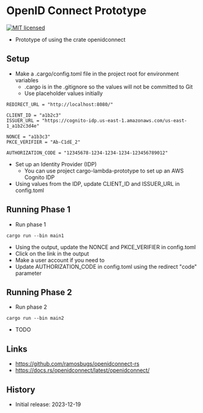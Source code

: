 # OpenID Connect Prototype

[![MIT licensed][mit-badge]][mit-url]

[mit-badge]: https://img.shields.io/badge/license-MIT-blue.svg
[mit-url]: https://github.com/david-wallace-croft/openidconnect-prototype/blob/main/LICENSE.txt

- Prototype of using the crate openidconnect

## Setup

- Make a .cargo/config.toml file in the project root for environment variables
  - .cargo is in the .gitignore so the values will not be committed to Git
  - Use placeholder values initially
```
REDIRECT_URL = "http://localhost:8080/"

CLIENT_ID = "a1b2c3"
ISSUER_URL = "https://cognito-idp.us-east-1.amazonaws.com/us-east-1_a1b2c3d4e"

NONCE = "a1b3c3"
PKCE_VERIFIER = "Ab-C1dE_2"

AUTHORIZATION_CODE = "12345678-1234-1234-1234-123456789012"
```
- Set up an Identity Provider (IDP)
  - You can use project cargo-lambda-prototype to set up an AWS Cognito IDP
- Using values from the IDP, update CLIENT_ID and ISSUER_URL in config.toml

## Running Phase 1

- Run phase 1
```
cargo run --bin main1
```
- Using the output, update the NONCE and PKCE_VERIFIER in config.toml
- Click on the link in the output
- Make a user account if you need to
- Update AUTHORIZATION_CODE in config.toml using the redirect "code" parameter

## Running Phase 2

- Run phase 2
```
cargo run --bin main2
```
- TODO

## Links

- https://github.com/ramosbugs/openidconnect-rs
- https://docs.rs/openidconnect/latest/openidconnect/

## History

- Initial release: 2023-12-19

